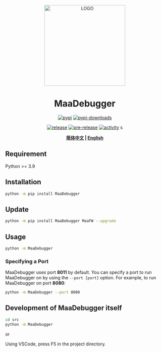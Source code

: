 <p align="center">
  <img alt="LOGO" src="https://cdn.jsdelivr.net/gh/MaaAssistantArknights/design@main/logo/maa-logo_512x512.png" width="256" height="256" />
</p>

<div align="center">

# MaaDebugger

<a href="https://pypi.org/project/MaaDebugger/" target="_blank"><img alt="pypi" src="https://img.shields.io/badge/PyPI-3775A9?logo=pypi&logoColor=white"></a>
<a href="https://pypi.org/project/MaaDebugger/" target="_blank"><img alt="pypi-downloads" src="https://img.shields.io/pypi/dm/MaaDebugger?label=Downloads"></a>

<a href="https://github.com/MaaXYZ/MaaDebugger/releases/latest" target="_blank"><img alt="release" src="https://img.shields.io/github/v/release/MaaXYZ/MaaDebugger?label=Release"></a>
<a href="https://github.com/MaaXYZ/MaaDebugger/releases" target="_blank"><img alt="pre-release" src="https://img.shields.io/github/v/release/MaaXYZ/MaaDebugger?include_prereleases&label=Pre-Release"></a>
<a href="https://github.com/MaaXYZ/MaaDebugger/commits/main/" target="_blank"><img alt="activity" src="https://img.shields.io/github/commit-activity/m/MaaXYZ/MaaDebugger?color=%23ff69b4&label=Commit+Activity"></a>
s

**[简体中文](./README.md) | [English](./README-en.md)**

</div>

## Requirement

Python >= 3.9

## Installation

```bash
python -m pip install MaaDebugger
```

## Update

```bash
python -m pip install MaaDebugger MaaFW --upgrade
```

## Usage

```bash
python -m MaaDebugger
```

### Specifying a Port

MaaDebugger uses port **8011** by default. You can specify a port to run MaaDebugger on by using the `--port [port]` option. For example, to run MaaDebugger on port **8080**:

```bash
python -m MaaDebugger --port 8080
```

## Development of MaaDebugger itself

```bash
cd src
python -m MaaDebugger
```

or

Using VSCode, press F5 in the project directory.
